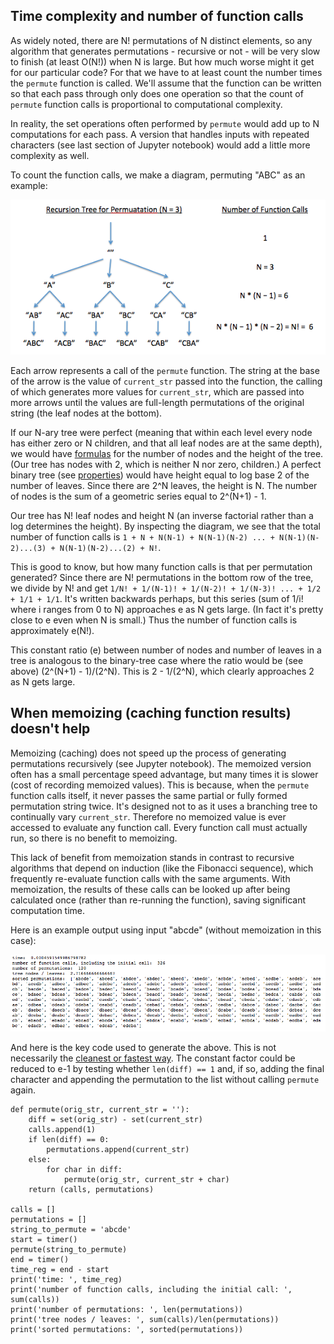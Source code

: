 ## Time complexity and number of function calls

As widely noted, there are N! permutations of N distinct elements, so any algorithm that generates permutations - recursive or not - will be very slow to finish (at least O(N!)) when N is large.  But how much worse might it get for our particular code?  For that we have to at least count the number times the `permute` function is called. We'll assume that the function can be written so that each pass through only does one operation so that the count of `permute` function calls is proportional to computational complexity.

In reality, the set operations often performed by `permute` would add up to N computations for each pass.  A version that handles inputs with repeated characters (see last section of Jupyter notebook) would add a little more complexity as well.

To count the function calls, we make a diagram, permuting "ABC" as an example:

![tree_diag](tree_diag.png)

Each arrow represents a call of the `permute` function.  The string at the base of the arrow is the value of `current_str` passed into the function, the calling of which generates more values for `current_str`, which are passed into more arrows until the values are full-length permutations of the original string (the leaf nodes at the bottom).

If our N-ary tree were perfect (meaning that within each level every node has either zero or N children, and that all leaf nodes are at the same depth), we would have [formulas](https://en.wikipedia.org/wiki/K-ary_tree) for the number of nodes and the height of the tree.  (Our tree has nodes with 2, which is neither N nor zero, children.) A perfect binary tree (see [properties](https://en.wikipedia.org/wiki/Binary_tree)) would have height equal to log base 2 of the number of leaves.  Since there are 2^N leaves, the height is N.  The number of nodes is the sum of a geometric series equal to 2^(N+1) - 1.

Our tree has N! leaf nodes and height N (an inverse factorial rather than a log determines the height).  By inspecting the diagram, we see that the total number of function calls is `1 + N + N(N-1) + N(N-1)(N-2) ... + N(N-1)(N-2)...(3) + N(N-1)(N-2)...(2) + N!`.

This is good to know, but how many function calls is that per permutation generated?  Since there are N! permutations in the bottom row of the tree, we divide by N! and get `1/N! + 1/(N-1)! + 1/(N-2)! + 1/(N-3)! ... + 1/2 + 1/1 + 1/1`.  It's written backwards perhaps, but this series (sum of 1/i! where i ranges from 0 to N) approaches e as N gets large.  (In fact it's pretty close to e even when N is small.)  Thus the number of function calls is approximately e(N!).

This constant ratio (e) between number of nodes and number of leaves in a tree is analogous to the binary-tree case where the ratio would be (see above) (2^(N+1) - 1)/(2^N).  This is 2 - 1/(2^N), which clearly approaches 2 as N gets large.

## When memoizing (caching function results) doesn't help

Memoizing (caching) does not speed up the process of generating permutations recursively (see Jupyter notebook). The memoized version often has a small percentage speed advantage, but many times it is slower (cost of recording memoized values).  This is because, when the `permute` function calls itself, it never passes the same partial or fully formed permutation string twice. It's designed not to as it uses a branching tree to continually vary `current_str`. Therefore no memoized value is ever accessed to evaluate any function call. Every function call must actually run, so there is no benefit to memoizing.

This lack of benefit from memoization stands in contrast to recursive algorithms that depend on induction (like the Fibonacci sequence), which frequently re-evaluate function calls with the same arguments.  With memoization, the results of these calls can be looked up after being calculated once (rather than re-running the function), saving significant computation time.

Here is an example output using input "abcde" (without memoization in this case):

![permute_result](permute_result.png)

And here is the key code used to generate the above. This is not necessarily the [cleanest or fastest way](https://stackoverflow.com/questions/13109274/python-recursion-permutations). The constant factor could be reduced to e-1 by testing whether `len(diff) == 1` and, if so, adding the final character and appending the permutation to the list without calling `permute` again.

```
def permute(orig_str, current_str = ''):
    diff = set(orig_str) - set(current_str)
    calls.append(1)
    if len(diff) == 0:
        permutations.append(current_str)
    else:
        for char in diff:
            permute(orig_str, current_str + char)
    return (calls, permutations)

calls = []
permutations = []
string_to_permute = 'abcde'
start = timer()
permute(string_to_permute)
end = timer()
time_reg = end - start
print('time: ', time_reg)
print('number of function calls, including the initial call: ', sum(calls))
print('number of permutations: ', len(permutations))
print('tree nodes / leaves: ', sum(calls)/len(permutations))
print('sorted permutations: ', sorted(permutations))
```
